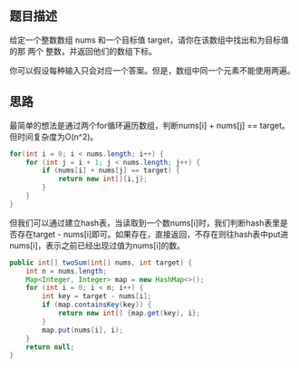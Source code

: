 ## 题目描述

给定一个整数数组 nums 和一个目标值 target，请你在该数组中找出和为目标值的那 两个 整数，并返回他们的数组下标。

你可以假设每种输入只会对应一个答案。但是，数组中同一个元素不能使用两遍。

## 思路

最简单的想法是通过两个for循环遍历数组，判断nums[i] + nums[j] == target。但时间复杂度为O(n^2)。

```java
for(int i = 0; i < nums.length; i++) {
    for	(int j = i + 1; j < nums.length; j++) {
        if (nums[i] + nums[j] == target) {
			return new int[]{i,j};
        }
    }
}
```



但我们可以通过建立hash表，当读取到一个数nums[i]时，我们判断hash表里是否存在target - nums[i]即可。如果存在，直接返回，不存在则往hash表中put进nums[i]，表示之前已经出现过值为nums[i]的数。

```java
public int[] twoSum(int[] nums, int target) {
    int n = nums.length;
    Map<Integer, Integer> map = new HashMap<>();
    for (int i = 0; i < n; i++) {
        int key = target - nums[i];
        if (map.containsKey(key)) {
            return new int[] {map.get(key), i};
        }
        map.put(nums[i], i);
    }
    return null;
}
```

